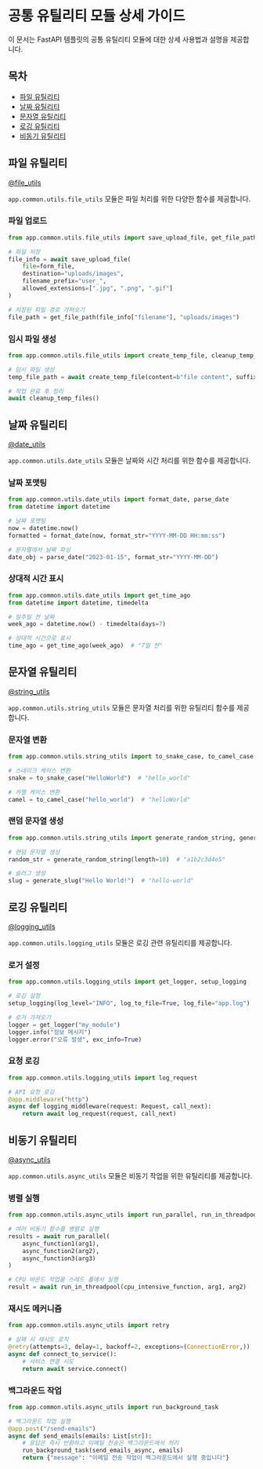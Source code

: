 # 공통 유틸리티 모듈 상세 가이드

이 문서는 FastAPI 템플릿의 공통 유틸리티 모듈에 대한 상세 사용법과 설명을 제공합니다.

## 목차

- [파일 유틸리티](#파일-유틸리티)
- [날짜 유틸리티](#날짜-유틸리티)
- [문자열 유틸리티](#문자열-유틸리티)
- [로깅 유틸리티](#로깅-유틸리티)
- [비동기 유틸리티](#비동기-유틸리티)

## 파일 유틸리티

[@file_utils](/fastapi_template/app/common/utils/file_utils.py)

`app.common.utils.file_utils` 모듈은 파일 처리를 위한 다양한 함수를 제공합니다.

### 파일 업로드

```python
from app.common.utils.file_utils import save_upload_file, get_file_path

# 파일 저장
file_info = await save_upload_file(
    file=form_file,
    destination="uploads/images",
    filename_prefix="user_",
    allowed_extensions=[".jpg", ".png", ".gif"]
)

# 저장된 파일 경로 가져오기
file_path = get_file_path(file_info["filename"], "uploads/images")
```

### 임시 파일 생성

```python
from app.common.utils.file_utils import create_temp_file, cleanup_temp_files

# 임시 파일 생성
temp_file_path = await create_temp_file(content=b"file content", suffix=".txt")

# 작업 완료 후 정리
await cleanup_temp_files()
```

## 날짜 유틸리티

[@date_utils](/fastapi_template/app/common/utils/date_utils.py)

`app.common.utils.date_utils` 모듈은 날짜와 시간 처리를 위한 함수를 제공합니다.

### 날짜 포맷팅

```python
from app.common.utils.date_utils import format_date, parse_date
from datetime import datetime

# 날짜 포맷팅
now = datetime.now()
formatted = format_date(now, format_str="YYYY-MM-DD HH:mm:ss")

# 문자열에서 날짜 파싱
date_obj = parse_date("2023-01-15", format_str="YYYY-MM-DD")
```

### 상대적 시간 표시

```python
from app.common.utils.date_utils import get_time_ago
from datetime import datetime, timedelta

# 일주일 전 날짜
week_ago = datetime.now() - timedelta(days=7)

# 상대적 시간으로 표시
time_ago = get_time_ago(week_ago)  # "7일 전"
```

## 문자열 유틸리티

[@string_utils](/fastapi_template/app/common/utils/string_utils.py)

`app.common.utils.string_utils` 모듈은 문자열 처리를 위한 유틸리티 함수를 제공합니다.

### 문자열 변환

```python
from app.common.utils.string_utils import to_snake_case, to_camel_case

# 스네이크 케이스 변환
snake = to_snake_case("HelloWorld")  # "hello_world"

# 카멜 케이스 변환
camel = to_camel_case("hello_world")  # "helloWorld"
```

### 랜덤 문자열 생성

```python
from app.common.utils.string_utils import generate_random_string, generate_slug

# 랜덤 문자열 생성
random_str = generate_random_string(length=10)  # "a1b2c3d4e5"

# 슬러그 생성
slug = generate_slug("Hello World!")  # "hello-world"
```

## 로깅 유틸리티

[@logging_utils](/fastapi_template/app/common/utils/logging_utils.py)

`app.common.utils.logging_utils` 모듈은 로깅 관련 유틸리티를 제공합니다.

### 로거 설정

```python
from app.common.utils.logging_utils import get_logger, setup_logging

# 로깅 설정
setup_logging(log_level="INFO", log_to_file=True, log_file="app.log")

# 로거 가져오기
logger = get_logger("my_module")
logger.info("정보 메시지")
logger.error("오류 발생", exc_info=True)
```

### 요청 로깅

```python
from app.common.utils.logging_utils import log_request

# API 요청 로깅
@app.middleware("http")
async def logging_middleware(request: Request, call_next):
    return await log_request(request, call_next)
```

## 비동기 유틸리티

[@async_utils](/fastapi_template/app/common/utils/async_utils.py)

`app.common.utils.async_utils` 모듈은 비동기 작업을 위한 유틸리티를 제공합니다.

### 병렬 실행

```python
from app.common.utils.async_utils import run_parallel, run_in_threadpool

# 여러 비동기 함수를 병렬로 실행
results = await run_parallel(
    async_function1(arg1),
    async_function2(arg2),
    async_function3(arg3)
)

# CPU 바운드 작업을 스레드 풀에서 실행
result = await run_in_threadpool(cpu_intensive_function, arg1, arg2)
```

### 재시도 메커니즘

```python
from app.common.utils.async_utils import retry

# 실패 시 재시도 로직
@retry(attempts=3, delay=1, backoff=2, exceptions=(ConnectionError,))
async def connect_to_service():
    # 서비스 연결 시도
    return await service.connect()
```

### 백그라운드 작업

```python
from app.common.utils.async_utils import run_background_task

# 백그라운드 작업 실행
@app.post("/send-emails")
async def send_emails(emails: List[str]):
    # 응답은 즉시 반환하고 이메일 전송은 백그라운드에서 처리
    run_background_task(send_emails_async, emails)
    return {"message": "이메일 전송 작업이 백그라운드에서 실행 중입니다"}
```
